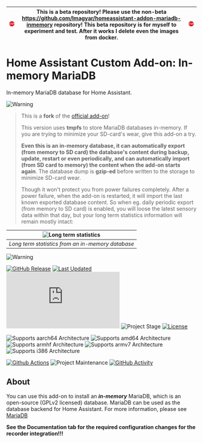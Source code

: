 
| <img src="https://github.com/lmagyar/homeassistant-addon-mariadb-inmemory-beta/raw/master/images/stop_sign.png" title="Stop"> | This is a beta repository! Please use the non-beta https://github.com/lmagyar/homeassistant-addon-mariadb-inmemory repository! This beta repository is for myself to experiment and test. After it works I delete even the images from docker. | <img src="https://github.com/lmagyar/homeassistant-addon-mariadb-inmemory-beta/raw/master/images/stop_sign.png" title="Stop"> |
| --- | --- | --- |

# Home Assistant Custom Add-on: In-memory MariaDB

In-memory MariaDB database for Home Assistant.

![Warning][warning_stripe]

> This is a **fork** of the [official add-on][official_addon]!
>
> This version uses **tmpfs** to store MariaDB databases in-memory. If you are
> trying to minimize your SD-card's wear, give this add-on a try.
>
> **Even this is an in-memory database, it can automatically export (from memory
> to SD card) the database's content during backup, update, restart or even
> periodically, and can automatically import (from SD card to memory) the
> content when the add-on starts again**. The database dump is **gzip-ed**
> before written to the storage to minimize SD-card wear.
>
> Though it won't protect you from power failures completely. After a power
> failure, when the add-on is restarted, it will import the last known exported
> database content. So when eg. daily periodic export (from memory to SD card)
> is enabled, you will loose the latest sensory data within that day, but your
> long term statistics information will remain mostly intact:

| <img width="75%" title="Long term statistics" src="https://github.com/lmagyar/homeassistant-addon-mariadb-inmemory/raw/master/images/long_term_statistics.png"> |
| :---: |
| _Long term statistics from an in-memory database_ |

![Warning][warning_stripe]

[![GitHub Release][releases-shield]][releases]
[![Last Updated][updated-shield]][updated]
![Reported Installations][installations-shield]
![Project Stage][project-stage-shield]
[![License][license-shield]][licence]

![Supports aarch64 Architecture][aarch64-shield]
![Supports amd64 Architecture][amd64-shield]
![Supports armhf Architecture][armhf-shield]
![Supports armv7 Architecture][armv7-shield]
![Supports i386 Architecture][i386-shield]

[![Github Actions][github-actions-shield]][github-actions]
![Project Maintenance][maintenance-shield]
[![GitHub Activity][commits-shield]][commits]

## About

You can use this add-on to install an _**in-memory**_ MariaDB, which is an
open-source (GPLv2 licensed) database. MariaDB can be used as the database
backend for Home Assistant. For more information, please see [MariaDB][mariadb]

**See the Documentation tab for the required configuration changes for the
recorder integration!!!**

[aarch64-shield]: https://img.shields.io/badge/aarch64-yes-green.svg
[amd64-shield]: https://img.shields.io/badge/amd64-yes-green.svg
[armhf-shield]: https://img.shields.io/badge/armhf-yes-green.svg
[armv7-shield]: https://img.shields.io/badge/armv7-yes-green.svg
[i386-shield]: https://img.shields.io/badge/i386-yes-green.svg
[commits-shield]: https://img.shields.io/github/commit-activity/y/lmagyar/homeassistant-addon-mariadb-inmemory.svg
[commits]: https://github.com/lmagyar/homeassistant-addon-mariadb-inmemory/commits/master
[github-actions-shield]: https://github.com/lmagyar/homeassistant-addon-mariadb-inmemory/workflows/Publish/badge.svg
[github-actions]: https://github.com/lmagyar/homeassistant-addon-mariadb-inmemory/actions
[installations-shield]: https://img.shields.io/badge/dynamic/json?label=reported%20installations&query=$[%2745207088_mariadb%27].total&url=https%3A%2F%2Fanalytics.home-assistant.io%2Faddons.json
[license-shield]: https://img.shields.io/github/license/lmagyar/homeassistant-addon-mariadb-inmemory.svg
[licence]: https://github.com/lmagyar/homeassistant-addon-mariadb-inmemory/blob/master/LICENSE
[maintenance-shield]: https://img.shields.io/maintenance/yes/2023.svg
[project-stage-shield]: https://img.shields.io/badge/project%20stage-production%20ready-green.svg
[releases-shield]: https://img.shields.io/github/tag/lmagyar/homeassistant-addon-mariadb-inmemory.svg?label=release
[releases]: https://github.com/lmagyar/homeassistant-addon-mariadb-inmemory/tags
[updated-shield]: https://img.shields.io/github/last-commit/lmagyar/homeassistant-addon-mariadb-inmemory/master?label=updated
[updated]: https://github.com/lmagyar/homeassistant-addon-mariadb-inmemory/commits/master
[mariadb]: https://mariadb.com
[warning_stripe]: https://github.com/lmagyar/homeassistant-addon-mariadb-inmemory/raw/master/images/warning_stripe_wide.png
[official_addon]: https://github.com/home-assistant/addons/tree/master/mariadb

